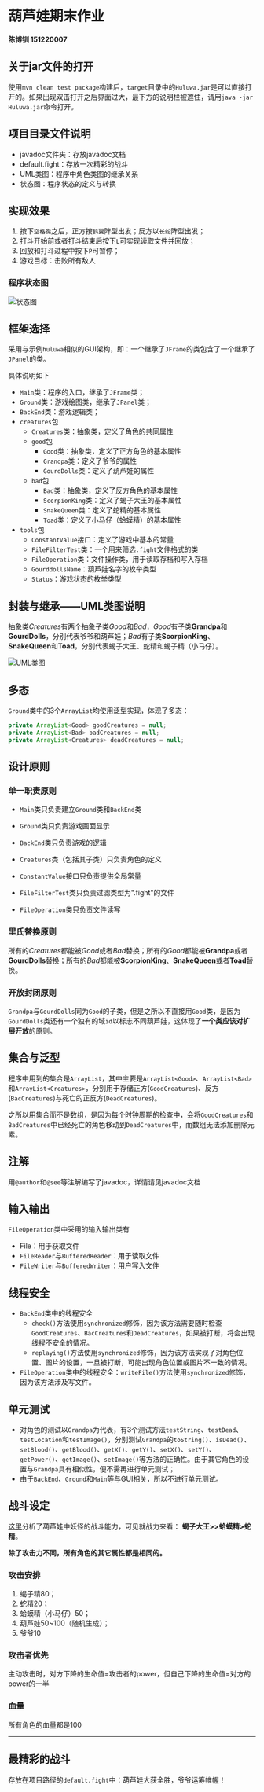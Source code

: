 # 葫芦娃期末作业

**陈博钏 151220007**



## 关于jar文件的打开

使用`mvn clean test package`构建后，`target`目录中的`Huluwa.jar`是可以直接打开的。如果出现双击打开之后界面过大，最下方的说明栏被遮住，请用`java -jar Huluwa.jar`命令打开。



## 项目目录文件说明

* javadoc文件夹：存放javadoc文档
* default.fight：存放一次精彩的战斗
* UML类图：程序中角色类图的继承关系
* 状态图：程序状态的定义与转换




## 实现效果

1. 按下`空格键`之后，正方按`鹤翼`阵型出发；反方以`长蛇`阵型出发；
2. 打斗开始前或者打斗结束后按下`L`可实现读取文件并回放；
3. 回放和打斗过程中按下`P`可暂停；
4. 游戏目标：击败所有敌人




### 程序状态图

![状态图](E:\NutstoreFiles\NJU\JuniorFall\java程序设计\final_homework\状态图.jpg)



## 框架选择

采用与示例`huluwa`相似的GUI架构，即：一个继承了`JFrame`的类包含了一个继承了`JPanel`的类。

具体说明如下

* `Main`类：程序的入口，继承了`JFrame`类；
* `Ground`类：游戏绘图类，继承了`JPanel`类；
* `BackEnd`类：游戏逻辑类；
* `creatures`包
  * `Creatures`类：抽象类，定义了角色的共同属性
  * `good`包
    * `Good`类：抽象类，定义了正方角色的基本属性
    * `Grandpa`类：定义了爷爷的属性
    * `GourdDolls`类：定义了葫芦娃的属性
  * `bad`包
    * `Bad`类：抽象类，定义了反方角色的基本属性
    * `ScorpionKing`类：定义了蝎子大王的基本属性
    * `SnakeQueen`类：定义了蛇精的基本属性
    * `Toad`类：定义了小马仔（蛤蟆精）的基本属性
* `tools`包
  * `ConstantValue`接口：定义了游戏中基本的常量
  * `FileFilterTest`类：一个用来筛选`.fight`文件格式的类
  * `FileOperation`类：文件操作类，用于读取存档和写入存档
  * `GourddollsName`：葫芦娃名字的枚举类型
  * `Status`：游戏状态的枚举类型



## 封装与继承——UML类图说明

抽象类*Creatures*有两个抽象子类*Good*和*Bad*，*Good*有子类**Grandpa**和**GourdDolls**，分别代表爷爷和葫芦娃；*Bad*有子类**ScorpionKing**、**SnakeQueen**和**Toad**，分别代表蝎子大王、蛇精和蝎子精（小马仔）。

![UML类图](E:\NutstoreFiles\NJU\JuniorFall\java程序设计\final_homework\UML类图.png)



## 多态

`Ground`类中的3个`ArrayList`均使用泛型实现，体现了多态：

```java
private ArrayList<Good> goodCreatures = null;
private ArrayList<Bad> badCreatures = null;
private ArrayList<Creatures> deadCreatures = null; 
```



## 设计原则

### 单一职责原则

* `Main`类只负责建立`Ground`类和`BackEnd`类


* `Ground`类只负责游戏画面显示
* `BackEnd`类只负责游戏的逻辑
* `Creatures`类（包括其子类）只负责角色的定义
* `ConstantValue`接口只负责提供全局常量
* `FileFilterTest`类只负责过滤类型为".fight"的文件
* `FileOperation`类只负责文件读写

### 里氏替换原则

所有的*Creatures*都能被*Good*或者*Bad*替换；所有的*Good*都能被**Grandpa**或者**GourdDolls**替换；所有的*Bad*都能被**ScorpionKing**、**SnakeQueen**或者**Toad**替换。

### 开放封闭原则

`Grandpa`与`GourdDolls`同为`Good`的子类，但是之所以不直接用`Good`类，是因为`GourdDolls`类还有一个独有的域`id`以标志不同葫芦娃，这体现了**一个类应该对扩展开放**的原则。



## 集合与泛型

程序中用到的集合是`ArrayList`，其中主要是`ArrayList<Good>`、`ArrayList<Bad>`和`ArrayList<Creatures>`，分别用于存储正方(`GoodCreatures`)、反方(`BacCreatures`)与死亡的正反方(`DeadCreatures`)。

之所以用集合而不是数组，是因为每个时钟周期的检查中，会将`GoodCreatures`和`BadCreatures`中已经死亡的角色移动到`DeadCreatures`中，而数组无法添加删除元素。



## 注解

用`@author`和`@see`等注解编写了javadoc，详情请见javadoc文档



## 输入输出

`FileOperation`类中采用的输入输出类有

* File：用于获取文件
* `FileReader`与`BufferedReader`：用于读取文件
* `FileWriter`与`BufferedWriter`：用户写入文件



## 线程安全

* `BackEnd`类中的线程安全
  * `check()`方法使用`synchronized`修饰，因为该方法需要随时检查`GoodCreatures`、`BacCreatures`和`DeadCreatures`，如果被打断，将会出现线程不安全的情况。
  * `replaying()`方法使用`synchronized`修饰，因为该方法实现了对角色位置、图片的设置，一旦被打断，可能出现角色位置或图片不一致的情况。
* `FileOperation`类中的线程安全：`writeFile()`方法使用`synchronized`修饰，因为该方法涉及写文件。





## 单元测试

* 对角色的测试以`Grandpa`为代表，有3个测试方法`testString`、`testDead`、`testLocation`和`testImage()`，分别测试`Grandpa`的`toString()`、`isDead()`、`setBlood()`、`getBlood()`、`getX()`、`getY()`、`setX()`、`setY()`、`getPower()`、`getImage()`、`setImage()`等方法的正确性。由于其它角色的设置与`Grandpa`具有相似性，便不需再进行单元测试；
* 由于`BackEnd`、`Ground`和`Main`等与GUI相关，所以不进行单元测试。



## 战斗设定

[这里](https://www.zhihu.com/question/34581237?from=androidqq)分析了葫芦娃中妖怪的战斗能力，可见就战力来看：
**蝎子大王>>蛤蟆精>蛇精**。

**除了攻击力不同，所有角色的其它属性都是相同的。**

### 攻击安排

1. 蝎子精80；
2. 蛇精20；
3. 蛤蟆精（小马仔）50；
4. 葫芦娃50~100（随机生成）；
5. 爷爷10

### 攻击者优先

主动攻击时，对方下降的生命值=攻击者的power，但自己下降的生命值=对方的power的一半

### 血量

所有角色的血量都是100

****



## 最精彩的战斗

存放在项目路径的`default.fight`中：葫芦娃大获全胜，爷爷运筹帷幄！
